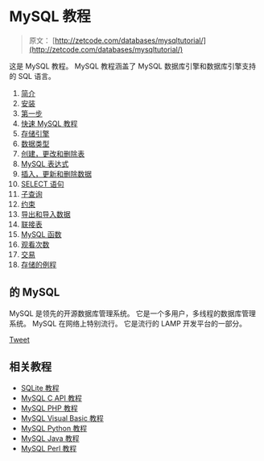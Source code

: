 # MySQL 教程

> 原文： [http://zetcode.com/databases/mysqltutorial/](http://zetcode.com/databases/mysqltutorial/)

这是 MySQL 教程。 MySQL 教程涵盖了 MySQL 数据库引擎和数据库引擎支持的 SQL 语言。

<nav>

1.  [简介](introduction/)
2.  [安装](installation/)
3.  [第一步](firststeps/)
4.  [快速 MySQL 教程](quick/)
5.  [存储引擎](storageengines/)
6.  [数据类型](datatypes/)
7.  [创建，更改和删除表](tables/)
8.  [MySQL 表达式](expressions/)
9.  [插入，更新和删除数据](datamanipulation/)
10.  [SELECT 语句](select/)
11.  [子查询](subqueries/)
12.  [约束](constraints/)
13.  [导出和导入数据](exportimport/)
14.  [联接表](joins/)
15.  [MySQL 函数](functions/)
16.  [观看次数](views/)
17.  [交易](transactions/)
18.  [存储的例程](routines/)

</nav>

## 的 MySQL

MySQL 是领先的开源数据库管理系统。 它是一个多用户，多线程的数据库管理系统。 MySQL 在网络上特别流行。 它是流行的 LAMP 开发平台的一部分。

[Tweet](https://twitter.com/share) 

## 相关教程

<nav>

*   [SQLite 教程](/db/sqlite/)
*   [MySQL C API 教程](/db/mysqlc/)
*   [MySQL PHP 教程](/databases/mysqlphptutorial/)
*   [MySQL Visual Basic 教程](/databases/mysqlvisualbasictutorial/)
*   [MySQL Python 教程](/databases/mysqlpythontutorial/)
*   [MySQL Java 教程](/databases/mysqljavatutorial/)
*   [MySQL Perl 教程](/db/mysqlperl/)

</nav>